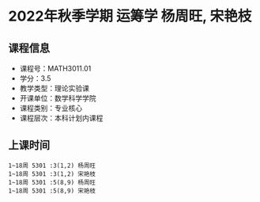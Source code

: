 # 2022年秋季学期 运筹学 杨周旺, 宋艳枝






## 课程信息

- 课程号：MATH3011.01
- 学分：3.5
- 教学类型：理论实验课
- 开课单位：数学科学学院
- 课程类别：专业核心
- 课程层次：本科计划内课程

## 上课时间

```
1~18周 5301 :3(1,2) 杨周旺
1~18周 5301 :3(1,2) 宋艳枝
1~18周 5301 :5(8,9) 杨周旺
1~18周 5301 :5(8,9) 宋艳枝
```

